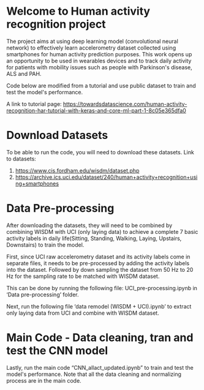 # Welcome to Human activity recognition project
The project aims at using deep learning model (convolutional neural network) to effectively learn accelerometry dataset collected using smartphones for human activity prediction purposes. This work opens up an opportunity to be used in wearables devices and to track daily activity for patients with mobility issues such as people with Parkinson's disease, ALS and PAH. 

Code below are modified from a tutorial and use public dataset to train and test the model's performance.

A link to tutorial page: https://towardsdatascience.com/human-activity-recognition-har-tutorial-with-keras-and-core-ml-part-1-8c05e365dfa0

# Download Datasets
To be able to run the code, you will need to download these datasets. 
Link to datasets:
1. https://www.cis.fordham.edu/wisdm/dataset.php
2. https://archive.ics.uci.edu/dataset/240/human+activity+recognition+using+smartphones

# Data Pre-processing
After downloading the datasets, they will need to be combined by combining WISDM with UCI (only laying data) to achieve a complete 7 basic activity labels in daily life(Sitting, Standing, Walking, Laying, Upstairs, Downstairs) to train the model.

First, since UCI raw accelerometry dataset and its activity labels come in separate files, it needs to be pre-processed by adding the activity labels into the dataset. Followed by down sampling the dataset from 50 Hz to 20 Hz for the sampling rate to be matched with WISDM dataset.

This can be done by running the following file: UCI_pre-processing.ipynb in ‘Data pre-processing’ folder.

Next, run the following file ‘data remodel (WISDM + UCI).ipynb’  to extract only laying data from UCI and combine with  WISDM dataset. 

# Main Code - Data cleaning, tran and test the CNN model
Lastly, run the main code “CNN_allact_updated.ipynb” to train and test the model's performance. Note that all the data cleaning and normalizing process are in the main code.